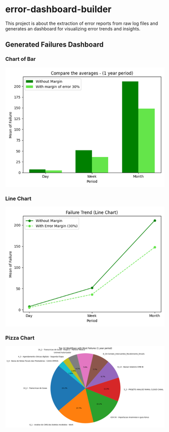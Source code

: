 # error-dashboard-builder
This project is about the extraction of error reports from raw log files and generates an dashboard for visualizing error trends and insights. 

## Generated Failures Dashboard

### Chart of Bar
![Bar Chart](generated_images/dashboard.png)

### Line Chart
![Line Chart](generated_images/dashboard_line.png)

### Pizza Chart
![Pizza Chart](generated_images/dashboard_pizza.png)